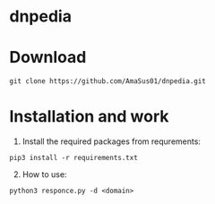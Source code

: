# dnpedia
# Download

```console
git clone https://github.com/AmaSus01/dnpedia.git
```
# Installation and work
1. Install the required packages from requrements:
```console
pip3 install -r requirements.txt
```
2. How to use:

```console
python3 responce.py -d <domain>
```
